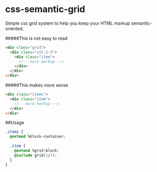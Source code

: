 # css-semantic-grid
Simple css grid system to help you keep your HTML markup semantic-oriented.

#####This is not easy to read
```html
<div class="grid">
  <div class="col-1-3">
    <div class="item">
      <!-- more markup -->
    </div>
  </div>
</div>
```

#####This makes more sense
```html
<div class="items">
  <div class="item">
    <!-- more markup -->
  </div>
</div>
```

##Usage
```css
.items {
  @extend %block-container;
  
  .item {
    @extend %grid-block;
    @include grid(1/3);
  }
}
```
